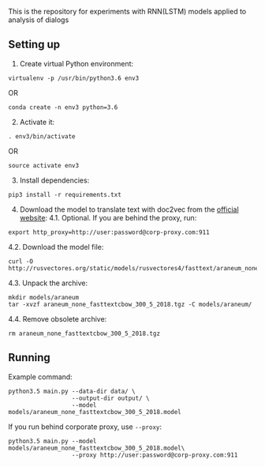 This is the repository for experiments with RNN(LSTM) models applied to analysis of dialogs

## Setting up

1. Create virtual Python environment:
```
virtualenv -p /usr/bin/python3.6 env3
```
OR
```
conda create -n env3 python=3.6
```

2. Activate it:
```
. env3/bin/activate
```

OR

```
source activate env3
```

3. Install dependencies:

```
pip3 install -r requirements.txt
```

4. Download the model to translate text with doc2vec from the
[official website](http://rusvectores.org/ru/models/):
4.1. Optional. If you are behind the proxy, run:
```
export http_proxy=http://user:password@corp-proxy.com:911
```
4.2. Download the model file:
```
curl -O http://rusvectores.org/static/models/rusvectores4/fasttext/araneum_none_fasttextcbow_300_5_2018.tgz
```

4.3. Unpack the archive:
```
mkdir models/araneum
tar -xvzf araneum_none_fasttextcbow_300_5_2018.tgz -C models/araneum/
```

4.4. Remove obsolete archive:
```
rm araneum_none_fasttextcbow_300_5_2018.tgz
```



## Running

Example command:
```
python3.5 main.py --data-dir data/ \
                  --output-dir output/ \
                  --model models/araneum_none_fasttextcbow_300_5_2018.model
```

If you run behind corporate proxy, use `--proxy`:
```
python3.5 main.py --model models/araneum_none_fasttextcbow_300_5_2018.model\
                  --proxy http://user:password@corp-proxy.com:911
```
